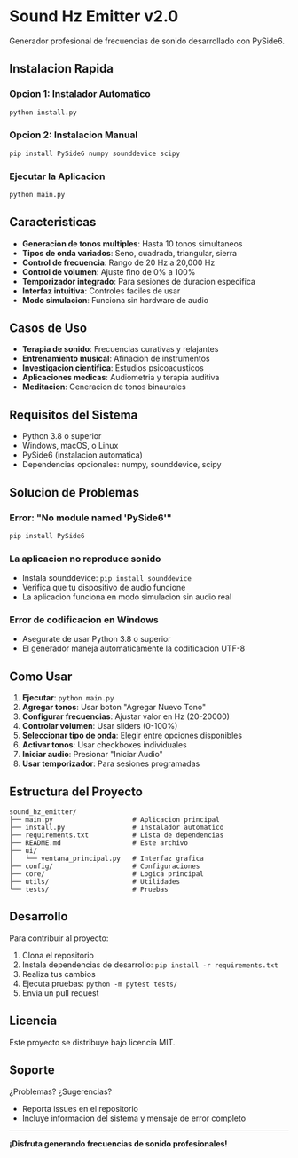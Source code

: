 # Sound Hz Emitter v2.0

Generador profesional de frecuencias de sonido desarrollado con PySide6.

## Instalacion Rapida

### Opcion 1: Instalador Automatico
```bash
python install.py
```

### Opcion 2: Instalacion Manual
```bash
pip install PySide6 numpy sounddevice scipy
```

### Ejecutar la Aplicacion
```bash
python main.py
```

## Caracteristicas

- **Generacion de tonos multiples**: Hasta 10 tonos simultaneos
- **Tipos de onda variados**: Seno, cuadrada, triangular, sierra
- **Control de frecuencia**: Rango de 20 Hz a 20,000 Hz
- **Control de volumen**: Ajuste fino de 0% a 100%
- **Temporizador integrado**: Para sesiones de duracion especifica
- **Interfaz intuitiva**: Controles faciles de usar
- **Modo simulacion**: Funciona sin hardware de audio

## Casos de Uso

- **Terapia de sonido**: Frecuencias curativas y relajantes
- **Entrenamiento musical**: Afinacion de instrumentos
- **Investigacion cientifica**: Estudios psicoacusticos
- **Aplicaciones medicas**: Audiometria y terapia auditiva
- **Meditacion**: Generacion de tonos binaurales

## Requisitos del Sistema

- Python 3.8 o superior
- Windows, macOS, o Linux
- PySide6 (instalacion automatica)
- Dependencias opcionales: numpy, sounddevice, scipy

## Solucion de Problemas

### Error: "No module named 'PySide6'"
```bash
pip install PySide6
```

### La aplicacion no reproduce sonido
- Instala sounddevice: `pip install sounddevice`
- Verifica que tu dispositivo de audio funcione
- La aplicacion funciona en modo simulacion sin audio real

### Error de codificacion en Windows
- Asegurate de usar Python 3.8 o superior
- El generador maneja automaticamente la codificacion UTF-8

## Como Usar

1. **Ejecutar**: `python main.py`
2. **Agregar tonos**: Usar boton "Agregar Nuevo Tono"
3. **Configurar frecuencias**: Ajustar valor en Hz (20-20000)
4. **Controlar volumen**: Usar sliders (0-100%)
5. **Seleccionar tipo de onda**: Elegir entre opciones disponibles
6. **Activar tonos**: Usar checkboxes individuales
7. **Iniciar audio**: Presionar "Iniciar Audio"
8. **Usar temporizador**: Para sesiones programadas

## Estructura del Proyecto

```
sound_hz_emitter/
├── main.py                    # Aplicacion principal
├── install.py                 # Instalador automatico
├── requirements.txt           # Lista de dependencias
├── README.md                  # Este archivo
├── ui/
│   └── ventana_principal.py   # Interfaz grafica
├── config/                    # Configuraciones
├── core/                      # Logica principal
├── utils/                     # Utilidades
└── tests/                     # Pruebas
```

## Desarrollo

Para contribuir al proyecto:

1. Clona el repositorio
2. Instala dependencias de desarrollo: `pip install -r requirements.txt`
3. Realiza tus cambios
4. Ejecuta pruebas: `python -m pytest tests/`
5. Envia un pull request

## Licencia

Este proyecto se distribuye bajo licencia MIT.

## Soporte

¿Problemas? ¿Sugerencias?
- Reporta issues en el repositorio
- Incluye informacion del sistema y mensaje de error completo

---

**¡Disfruta generando frecuencias de sonido profesionales!**
